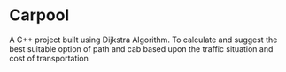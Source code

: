 # Carpool
A C++ project built using Dijkstra Algorithm. To calculate and suggest the best suitable option of path and cab based upon the traffic situation and cost of transportation
